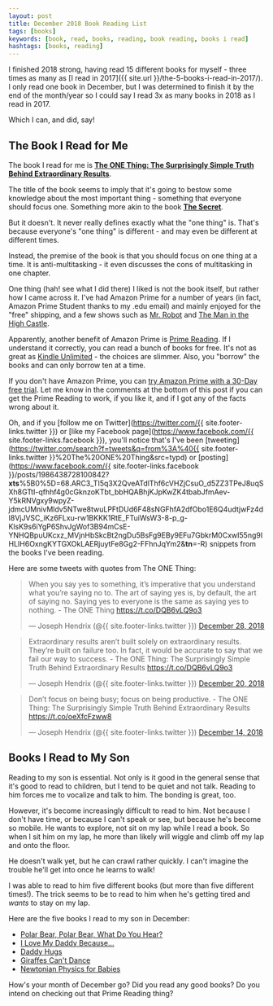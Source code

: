 ```yaml
---
layout: post
title: December 2018 Book Reading List
tags: [books]
keywords: [book, read, books, reading, book reading, books i read]
hashtags: [books, reading]
---
```


I finished 2018 strong, having read 15 different books for myself - three times as many as [I read in 2017]({{ site.url }}/the-5-books-i-read-in-2017/). I only read one book in December, but I was determined to finish it by the end of the month/year so I could say I read 3x as many books in 2018 as I read in 2017.

Which I can, and did, say!

## The Book I Read for Me

The book I read for me is **[The ONE Thing: The Surprisingly Simple Truth Behind Extraordinary Results](https://www.abebooks.com/products/isbn/9781885167774/30240279074)**.

The title of the book seems to imply that it's going to bestow some knowledge about the most important thing - something that everyone should focus one. Something more akin to the book **[The Secret](https://www.abebooks.com/products/isbn/9781582701707/30227671745)**.

But it doesn't. It never really defines exactly what the "one thing" is. That's because everyone's "one thing" is different - and may even be different at different times.

Instead, the premise of the book is that you should focus on one thing at a time. It is anti-multitasking - it even discusses the cons of multitasking in one chapter.

One thing (hah! see what I did there) I liked is not the book itself, but rather how I came across it. I've had Amazon Prime for a number of years (in fact, Amazon Prime Student thanks to my .edu email) and mainly enjoyed for the "free" shipping, and a few shows such as [Mr. Robot](https://www.amazon.com/eps1-0_hellofriend-mov/dp/B00YBX664Q/?tag=hendrixjoseph-20) and [The Man in the High Castle](https://www.amazon.com/The-New-World/dp/B00RSI4WY2/?tag=hendrixjoseph-20).

Apparently, another benefit of Amazon Prime is [Prime Reading](https://www.amazon.com/kindle-dbs/hz/bookshelf/prime/?tag=hendrixjoseph-20). If I understand it correctly, you can read a bunch of books for free. It's not as great as [Kindle Unlimited](https://www.amazon.com/kindle-dbs/hz/signup/?tag=hendrixjoseph-20) - the choices are slimmer. Also, you "borrow" the books and can only borrow ten at a time.

If you don't have Amazon Prime, you can [try Amazon Prime with a 30-Day free trial](https://www.amazon.com/amazonprime/?tag=hendrixjoseph-20). Let me know in the comments at the bottom of this post if you can get the Prime Reading to work, if you like it, and if I got any of the facts wrong about it.

Oh, and if you [follow me on Twitter](https://twitter.com/{{ site.footer-links.twitter }}) or [like my Facebook page](https://www.facebook.com/{{ site.footer-links.facebook }}), you'll notice that's I've been [tweeting](https://twitter.com/search?f=tweets&q=from%3A%40{{ site.footer-links.twitter }}%20The%20ONE%20Thing&src=typd) or [posting](https://www.facebook.com/{{ site.footer-links.facebook }}/posts/1986438728100842?__xts__%5B0%5D=68.ARC3_TI5q3X2QveATdlThf6cVHZjCsuO_d5ZZ3TPeJ8uqSXh8GTtI-qfhhf4g0cGknzoKTbt_bbHQABhjKJpKwZK4tbabJfmAev-Y5kRNVgxy9wpyZ-jdmcUMnivMldv5NTwe8twuLPFtDUd6F48sNGFhfA2dfObo1E6Q4udtjwFz4dI8VjJVSC_iKz6FLxu-rw1BKKK1RtE_FTuiWsW3-8-p_g-KlsK9s6iYgP6ShvJgWof3B94mCsE-YNHQBpuUKcxz_MVjnHbSkcBt2ngDu5BsFg9EBy9EFu7GbkrM0CxwI55ng9IHLIH6OxngKYTGXOkLAERjuytFe8Gg2-FFhnJqYm2&__tn__=-R) snippets from the books I've been reading.

Here are some tweets with quotes from The ONE Thing:

<blockquote class="twitter-tweet" data-cards="hidden" data-lang="en"><p lang="en" dir="ltr">When you say yes to something, it’s imperative that you understand what you’re saying no to. The art of saying yes is, by default, the art of saying no. Saying yes to everyone is the same as saying yes to nothing. - The ONE Thing <a href="https://t.co/DQB6vLQ9o3">https://t.co/DQB6vLQ9o3</a></p>&mdash; Joseph Hendrix (@{{ site.footer-links.twitter }}) <a href="https://twitter.com/{{ site.footer-links.twitter }}/status/1078665579060518913?ref_src=twsrc%5Etfw">December 28, 2018</a></blockquote>

<blockquote class="twitter-tweet" data-cards="hidden" data-lang="en"><p lang="en" dir="ltr">Extraordinary results aren’t built solely on extraordinary results. They’re built on failure too. In fact, it would be accurate to say that we fail our way to success. - The ONE Thing: The Surprisingly Simple Truth Behind Extraordinary Results <a href="https://t.co/DQB6vLQ9o3">https://t.co/DQB6vLQ9o3</a></p>&mdash; Joseph Hendrix (@{{ site.footer-links.twitter }}) <a href="https://twitter.com/{{ site.footer-links.twitter }}/status/1075786911384567808?ref_src=twsrc%5Etfw">December 20, 2018</a></blockquote>

<blockquote class="twitter-tweet" data-lang="en"><p lang="en" dir="ltr">Don’t focus on being busy; focus on being productive. - The ONE Thing: The Surprisingly Simple Truth Behind Extraordinary Results <a href="https://t.co/oeXfcFzww8">https://t.co/oeXfcFzww8</a></p>&mdash; Joseph Hendrix (@{{ site.footer-links.twitter }}) <a href="https://twitter.com/{{ site.footer-links.twitter }}/status/1073414282468098050?ref_src=twsrc%5Etfw">December 14, 2018</a></blockquote>
<script async src="https://platform.twitter.com/widgets.js" charset="utf-8"></script>

## Books I Read to My Son

Reading to my son is essential. Not only is it good in the general sense that it's good to read to children, but I tend to be quiet and not talk. Reading to him forces me to vocalize and talk to him. The bonding is great, too.

However, it's become increasingly difficult to read to him. Not because I don't have time, or because I can't speak or see, but because he's become so mobile. He wants to explore, not sit on my lap while I read a book. So when I sit him on my lap, he more than likely will wiggle and climb off my lap and onto the floor.

He doesn't walk yet, but he can crawl rather quickly. I can't imagine the trouble he'll get into once he learns to walk!

I was able to read to him five different books (but more than five different times!). The trick seems to be to read to him when he's getting tired and *wants* to stay on my lap.

Here are the five books I read to my son in December:

* [Polar Bear, Polar Bear, What Do You Hear?](https://www.abebooks.com/products/isbn/9780805053883/30130515213)
* [I Love My Daddy Because...](https://www.abebooks.com/products/isbn/9780525472506/22447691600)
* [Daddy Hugs](https://www.abebooks.com/products/isbn/9780689877711/22718106864)
* [Giraffes Can't Dance](https://www.abebooks.com/products/isbn/9780439539470/30087127131)
* [Newtonian Physics for Babies](https://www.abebooks.com/products/isbn/9781492656203/30223004124)

How's your month of December go? Did you read any good books? Do you intend on checking out that Prime Reading thing?
